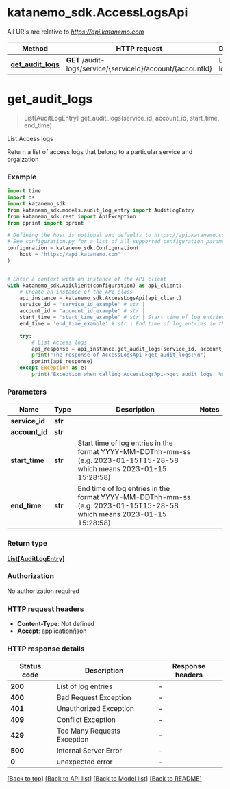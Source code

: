 # katanemo_sdk.AccessLogsApi

All URIs are relative to *https://api.katanemo.com*

Method | HTTP request | Description
------------- | ------------- | -------------
[**get_audit_logs**](AccessLogsApi.md#get_audit_logs) | **GET** /audit-logs/service/{serviceId}/account/{accountId} | List Access logs


# **get_audit_logs**
> List[AuditLogEntry] get_audit_logs(service_id, account_id, start_time, end_time)

List Access logs

Return a list of access logs that belong to a particular service and orgaization

### Example

```python
import time
import os
import katanemo_sdk
from katanemo_sdk.models.audit_log_entry import AuditLogEntry
from katanemo_sdk.rest import ApiException
from pprint import pprint

# Defining the host is optional and defaults to https://api.katanemo.com
# See configuration.py for a list of all supported configuration parameters.
configuration = katanemo_sdk.Configuration(
    host = "https://api.katanemo.com"
)


# Enter a context with an instance of the API client
with katanemo_sdk.ApiClient(configuration) as api_client:
    # Create an instance of the API class
    api_instance = katanemo_sdk.AccessLogsApi(api_client)
    service_id = 'service_id_example' # str | 
    account_id = 'account_id_example' # str | 
    start_time = 'start_time_example' # str | Start time of log entries in the format YYYY-MM-DDThh-mm-ss (e.g. 2023-01-15T15-28-58 which means 2023-01-15 15:28:58)
    end_time = 'end_time_example' # str | End time of log entries in the format YYYY-MM-DDThh-mm-ss (e.g. 2023-01-15T15-28-58 which means 2023-01-15 15:28:58)

    try:
        # List Access logs
        api_response = api_instance.get_audit_logs(service_id, account_id, start_time, end_time)
        print("The response of AccessLogsApi->get_audit_logs:\n")
        pprint(api_response)
    except Exception as e:
        print("Exception when calling AccessLogsApi->get_audit_logs: %s\n" % e)
```


### Parameters

Name | Type | Description  | Notes
------------- | ------------- | ------------- | -------------
 **service_id** | **str**|  | 
 **account_id** | **str**|  | 
 **start_time** | **str**| Start time of log entries in the format YYYY-MM-DDThh-mm-ss (e.g. 2023-01-15T15-28-58 which means 2023-01-15 15:28:58) | 
 **end_time** | **str**| End time of log entries in the format YYYY-MM-DDThh-mm-ss (e.g. 2023-01-15T15-28-58 which means 2023-01-15 15:28:58) | 

### Return type

[**List[AuditLogEntry]**](AuditLogEntry.md)

### Authorization

No authorization required

### HTTP request headers

 - **Content-Type**: Not defined
 - **Accept**: application/json

### HTTP response details
| Status code | Description | Response headers |
|-------------|-------------|------------------|
**200** | List of log entries |  -  |
**400** | Bad Request Exception |  -  |
**401** | Unauthorized Exception |  -  |
**409** | Conflict Exception |  -  |
**429** | Too Many Requests Exception |  -  |
**500** | Internal Server Error |  -  |
**0** | unexpected error |  -  |

[[Back to top]](#) [[Back to API list]](../README.md#documentation-for-api-endpoints) [[Back to Model list]](../README.md#documentation-for-models) [[Back to README]](../README.md)

